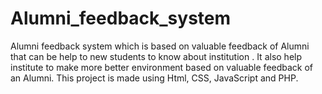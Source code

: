 # Alumni_feedback_system
Alumni feedback system which is based on valuable feedback of Alumni that can be help to new students to know about institution . It also help institute to make more better environment based on valuable feedback of an Alumni. This project is made using Html, CSS, JavaScript and PHP.

